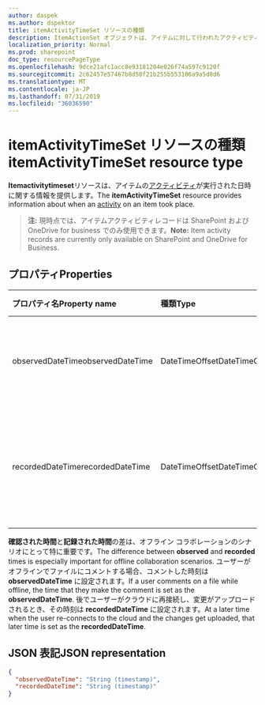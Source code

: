 ```yaml
---
author: daspek
ms.author: dspektor
title: itemActivityTimeSet リソースの種類
description: ItemActionSet オブジェクトは、アイテムに対して行われたアクティビティに関する情報を提供します。
localization_priority: Normal
ms.prod: sharepoint
doc_type: resourcePageType
ms.openlocfilehash: 9dce21afc1acc8e93181204e026f74a597c9120f
ms.sourcegitcommit: 2c62457e57467b8d50f21b255b553106a9a5d8d6
ms.translationtype: MT
ms.contentlocale: ja-JP
ms.lasthandoff: 07/31/2019
ms.locfileid: "36036590"
---
```

# <a name="itemactivitytimeset-resource-type"></a><span data-ttu-id="15189-103">itemActivityTimeSet リソースの種類</span><span class="sxs-lookup"><span data-stu-id="15189-103">itemActivityTimeSet resource type</span></span>

<span data-ttu-id="15189-104">**Itemactivitytimeset**リソースは、アイテムの[アクティビティ][activity]が実行された日時に関する情報を提供します。</span><span class="sxs-lookup"><span data-stu-id="15189-104">The **itemActivityTimeSet** resource provides information about when an [activity][activity] on an item took place.</span></span>

><span data-ttu-id="15189-105">**注:** 現時点では、アイテムアクティビティレコードは SharePoint および OneDrive for business でのみ使用できます。</span><span class="sxs-lookup"><span data-stu-id="15189-105">**Note:** Item activity records are currently only available on SharePoint and OneDrive for Business.</span></span>

[activity]: itemactivity.md

## <a name="properties"></a><span data-ttu-id="15189-106">プロパティ</span><span class="sxs-lookup"><span data-stu-id="15189-106">Properties</span></span>

| <span data-ttu-id="15189-107">プロパティ名</span><span class="sxs-lookup"><span data-stu-id="15189-107">Property name</span></span>    | <span data-ttu-id="15189-108">種類</span><span class="sxs-lookup"><span data-stu-id="15189-108">Type</span></span>           | <span data-ttu-id="15189-109">説明</span><span class="sxs-lookup"><span data-stu-id="15189-109">Description</span></span>
|:-----------------|:---------------|:-----------------------------------------
| <span data-ttu-id="15189-110">observedDateTime</span><span class="sxs-lookup"><span data-stu-id="15189-110">observedDateTime</span></span> | <span data-ttu-id="15189-111">DateTimeOffset</span><span class="sxs-lookup"><span data-stu-id="15189-111">DateTimeOffset</span></span> | <span data-ttu-id="15189-112">アクティビティの発生が確認されたとき。</span><span class="sxs-lookup"><span data-stu-id="15189-112">When the activity was observed to take place.</span></span>
| <span data-ttu-id="15189-113">recordedDateTime</span><span class="sxs-lookup"><span data-stu-id="15189-113">recordedDateTime</span></span> | <span data-ttu-id="15189-114">DateTimeOffset</span><span class="sxs-lookup"><span data-stu-id="15189-114">DateTimeOffset</span></span> | <span data-ttu-id="15189-115">アクティビティの確認がサービスに記録されたとき。</span><span class="sxs-lookup"><span data-stu-id="15189-115">When the observation was recorded on the service.</span></span>

<span data-ttu-id="15189-116">**確認された時間**と**記録された時間**の差は、オフライン コラボレーションのシナリオにとって特に重要です。</span><span class="sxs-lookup"><span data-stu-id="15189-116">The difference between **observed** and **recorded** times is especially important for offline collaboration scenarios.</span></span>
<span data-ttu-id="15189-117">ユーザーがオフラインでファイルにコメントする場合、コメントした時刻は **observedDateTime** に設定されます。</span><span class="sxs-lookup"><span data-stu-id="15189-117">If a user comments on a file while offline, the time that they make the comment is set as the **observedDateTime**.</span></span>
<span data-ttu-id="15189-118">後でユーザーがクラウドに再接続し、変更がアップロードされるとき、その時刻は **recordedDateTime** に設定されます。</span><span class="sxs-lookup"><span data-stu-id="15189-118">At a later time when the user re-connects to the cloud and the changes get uploaded, that later time is set as the **recordedDateTime**.</span></span>

## <a name="json-representation"></a><span data-ttu-id="15189-119">JSON 表記</span><span class="sxs-lookup"><span data-stu-id="15189-119">JSON representation</span></span>

<!-- {
  "blockType": "resource",
  "optionalProperties": [ ],
  "keyProperty": "id",
  "@type": "microsoft.graph.itemActivityTimeSet",
  "@type.aka": "oneDrive.times",
  "@property.aka": "observedDateTime=observedTime recordedDateTime=recordedTime"
}-->

```json
{
  "observedDateTime": "String (timestamp)",
  "recordedDateTime": "String (timestamp)"
}
```

<!--
{
  "type": "#page.annotation",
  "description": "The itemActionSet object provides information about an activity that took place on an item.",
  "keywords": "activities,activity,action",
  "section": "documentation",
  "tocPath": "Resources/itemActionSet",
  "suppressions": []
}
-->
